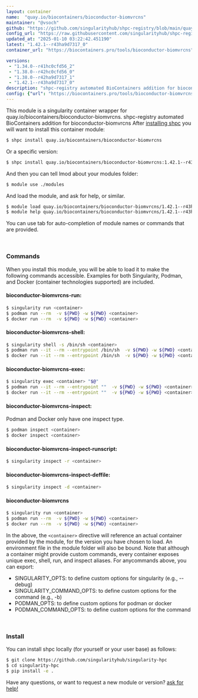 ```yaml
---
layout: container
name:  "quay.io/biocontainers/bioconductor-biomvrcns"
maintainer: "@vsoch"
github: "https://github.com/singularityhub/shpc-registry/blob/main/quay.io/biocontainers/bioconductor-biomvrcns/container.yaml"
config_url: "https://raw.githubusercontent.com/singularityhub/shpc-registry/main/quay.io/biocontainers/bioconductor-biomvrcns/container.yaml"
updated_at: "2025-01-10 03:22:42.451190"
latest: "1.42.1--r43ha9d7317_0"
container_url: "https://biocontainers.pro/tools/bioconductor-biomvrcns"

versions:
 - "1.34.0--r41hc0cfd56_2"
 - "1.38.0--r42hc0cfd56_0"
 - "1.38.0--r42ha9d7317_1"
 - "1.42.1--r43ha9d7317_0"
description: "shpc-registry automated BioContainers addition for bioconductor-biomvrcns"
config: {"url": "https://biocontainers.pro/tools/bioconductor-biomvrcns", "maintainer": "@vsoch", "description": "shpc-registry automated BioContainers addition for bioconductor-biomvrcns", "latest": {"1.42.1--r43ha9d7317_0": "sha256:f1ff048fe44fed3a2d080e2e228cee5e53fcf6bda79d71512f1eea6982ee5606"}, "tags": {"1.34.0--r41hc0cfd56_2": "sha256:fa962454b053dc5c904a6c7f95ff245daec7c75f4a414ed910cd2f55916dbafd", "1.38.0--r42hc0cfd56_0": "sha256:7de521923747ad93c66eeae608b9f118144cd925bb7a4e1ec3e32117d0100ce8", "1.38.0--r42ha9d7317_1": "sha256:dc7630126e86419d50a2cad7dafc6e9e2eda6acb8cf84f5779ded7cd66b911b8", "1.42.1--r43ha9d7317_0": "sha256:f1ff048fe44fed3a2d080e2e228cee5e53fcf6bda79d71512f1eea6982ee5606"}, "docker": "quay.io/biocontainers/bioconductor-biomvrcns"}
---
```


This module is a singularity container wrapper for quay.io/biocontainers/bioconductor-biomvrcns.
shpc-registry automated BioContainers addition for bioconductor-biomvrcns
After [installing shpc](#install) you will want to install this container module:


```bash
$ shpc install quay.io/biocontainers/bioconductor-biomvrcns
```

Or a specific version:

```bash
$ shpc install quay.io/biocontainers/bioconductor-biomvrcns:1.42.1--r43ha9d7317_0
```

And then you can tell lmod about your modules folder:

```bash
$ module use ./modules
```

And load the module, and ask for help, or similar.

```bash
$ module load quay.io/biocontainers/bioconductor-biomvrcns/1.42.1--r43ha9d7317_0
$ module help quay.io/biocontainers/bioconductor-biomvrcns/1.42.1--r43ha9d7317_0
```

You can use tab for auto-completion of module names or commands that are provided.

<br>

### Commands

When you install this module, you will be able to load it to make the following commands accessible.
Examples for both Singularity, Podman, and Docker (container technologies supported) are included.

#### bioconductor-biomvrcns-run:

```bash
$ singularity run <container>
$ podman run --rm  -v ${PWD} -w ${PWD} <container>
$ docker run --rm  -v ${PWD} -w ${PWD} <container>
```

#### bioconductor-biomvrcns-shell:

```bash
$ singularity shell -s /bin/sh <container>
$ podman run --it --rm --entrypoint /bin/sh  -v ${PWD} -w ${PWD} <container>
$ docker run --it --rm --entrypoint /bin/sh  -v ${PWD} -w ${PWD} <container>
```

#### bioconductor-biomvrcns-exec:

```bash
$ singularity exec <container> "$@"
$ podman run --it --rm --entrypoint ""  -v ${PWD} -w ${PWD} <container> "$@"
$ docker run --it --rm --entrypoint ""  -v ${PWD} -w ${PWD} <container> "$@"
```

#### bioconductor-biomvrcns-inspect:

Podman and Docker only have one inspect type.

```bash
$ podman inspect <container>
$ docker inspect <container>
```

#### bioconductor-biomvrcns-inspect-runscript:

```bash
$ singularity inspect -r <container>
```

#### bioconductor-biomvrcns-inspect-deffile:

```bash
$ singularity inspect -d <container>
```



#### bioconductor-biomvrcns

```bash
$ singularity run <container>
$ podman run --rm  -v ${PWD} -w ${PWD} <container>
$ docker run --rm  -v ${PWD} -w ${PWD} <container>
```


In the above, the `<container>` directive will reference an actual container provided
by the module, for the version you have chosen to load. An environment file in the
module folder will also be bound. Note that although a container
might provide custom commands, every container exposes unique exec, shell, run, and
inspect aliases. For anycommands above, you can export:

 - SINGULARITY_OPTS: to define custom options for singularity (e.g., --debug)
 - SINGULARITY_COMMAND_OPTS: to define custom options for the command (e.g., -b)
 - PODMAN_OPTS: to define custom options for podman or docker
 - PODMAN_COMMAND_OPTS: to define custom options for the command

<br>

### Install

You can install shpc locally (for yourself or your user base) as follows:

```bash
$ git clone https://github.com/singularityhub/singularity-hpc
$ cd singularity-hpc
$ pip install -e .
```

Have any questions, or want to request a new module or version? [ask for help!](https://github.com/singularityhub/singularity-hpc/issues)